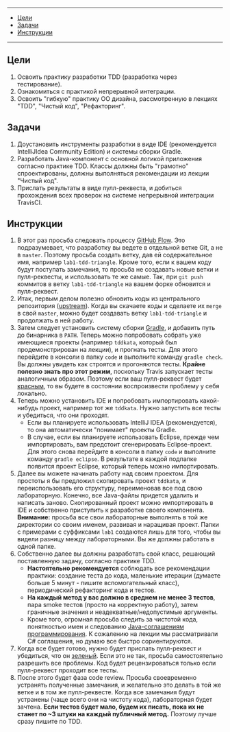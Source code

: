-----

 - [Цели]()
 - [Задачи]()
 - [Инструкции]()

-----

## Цели

  1. Освоить практику разработки TDD (разработка через тестирование).
  1. Ознакомиться с практикой непрерывной интеграции.
  1. Освоить "гибкую" практику ОО дизайна, рассмотренную в лекциях "TDD",
     "Чистый код", "Рефакторинг".

## Задачи

  1. Доустановить инструменты разработки в виде IDE (рекомендуется IntelliJIdea
     Community Edition) и системы сборки Gradle.
  1. Разработать Java-компонент с основной логикой приложения согласно практике
     TDD. Классы должны быть "грамотно" спроектированы, должны выполняться
     рекомендации из лекции "Чистый код".
  1. Прислать результаты в виде пулл-реквеста, и добиться прохождения всех
     проверок на системе непрерывной интеграции TravisCI.

## Инструкции

  1. В этот раз просьба следовать процессу [GitHub Flow](http://scottchacon.com/2011/08/31/github-flow.html).
     Это подразумевает, что разработку вы ведете в отдельной ветке Git, а не в
     `master`. Поэтому просьба создать ветку, дав ей содержательное имя, например
     `lab1-tdd-triangle`. Кроме того, если к вашем коду будут поступать замечания,
     то просьба не создавать новые ветки и пулл-реквесты, и использовать те же
     самые. Так, при `git push` коммитов в ветку `lab1-tdd-triangle` на вашем форке
     обновится и пулл-реквест.
  1. Итак, первым делом полезно обновить коды из центрального репозитория
     ([upstream](https://groups.google.com/d/msg/devtools-course/V8rtlLrCXc4/k7vx6BxnqR4J)).
     Когда вы скачаете коды и сделаете их `merge` в свой `master`, можно будет
     создавать ветку `lab1-tdd-triangle` и продолжать в ней работу.
  1. Затем следует установить систему сборки
     [Gradle](http://www.gradle.org/downloads), и добавить путь до бинарника в
     `PATH`. Теперь можно попробовать собрать уже имеющиеся проекты (например
     `tddkata`, который был продемонстрирован на лекции), и прогнать тесты. Для
     этого перейдите в консоли в папку `code` и выполните команду `gradle
     check`. Вы должны увидеть как строятся и прогоняются тесты. **Крайне полезно
     знать про этот режим**, поскольку Travis запускает тесты аналогичным образом.
     Поэтому если ваш пулл-реквест будет
     [красным](https://travis-ci.org/UNN-VMK-Software/agile-development-course/pull_requests),
     то вы будете в состоянии воспроизвести проблему у себя локально.
  1. Теперь можно установить IDE и попробовать импортировать какой-нибудь
     проект, например тот же `tddkata`. Нужно запустить все тесты и убедиться,
     что они проходят.
     - Если вы планируете использовать IntelliJ IDEA (рекомендуется), то она
       автоматически "понимает" проекты Gradle.
     - В случае, если вы планируете использовать Eclipse, прежде чем
       импортировать, вам предстоит сгенерировать Eclipse-проект. Для этого
       снова перейдите в консоли в папку `code` и выполните команду
       `gradle eclipse`. В результате в каждой подпапке появится проект Eclipse,
       который теперь можно импортировать.
  1. Далее вы можете начинать работу над своим проектом. Для простоты я бы
     предложил скопировать проект `tddkata`, и переиспользовать его структуру,
     переименовав все под свою лабораторную. Конечно, все Java-файлы придется
     удалить и написать заново. Скопированный проект можно импортировать в IDE и
     собственно приступить к разработке своего компонента. **Внимание:** просьба
     все свои лабораторные выполнять в той же директории со своим именем,
     развивая и наращивая проект. Папки с примерами с суффиксами `lab1`
     создаются лишь для того, чтобы вы видели разницу между лабораторными. Вы же
     должны работать в одной папке.
  1. Собственно далее вы должны разработать свой класс, решающий поставленную
     задачу, согласно практике TDD.
     - **Настоятельно рекомендуется** соблюдать все рекомендации практики:
       создание теста до кода, маленькие итерации (думаете больше 5 минут -
       пишите вспомогательный класс), периодический рефакторинг кода и тестов.
     - **На каждый метод у вас должно в среднем не менее 3 тестов**, пара smoke
       тестов (просто на корректную работу), затем граничные значения и
       неадекватные/недопустимые аргументы.
     - Кроме того, огромная просьба следить за чистотой кода, понятностью имен
       и следованию [Java-соглашениям программирования](http://www.oracle.com/technetwork/java/codeconv-138413.html). К сожалению на лекции мы рассматривали C# соглашения, но думаю все быстро
       сориентируются.
  1. Когда все будет готово, нужно будет прислать пулл-реквест и убедиться,
     что он [зеленый](https://travis-ci.org/UNN-VMK-Software/agile-development-course/pull_requests).
     Если это не так, просьба самостоятельно разрешить все проблемы. Код будет
     рецензироваться только если пулл-реквест проходит все тесты.
  1. После этого будет фаза code review. Просьба своевременно устранять
     полученные замечания, и желательно это делать в той же ветке и в том же
     пулл-реквесте. Когда все замечания будут устранены (чаще всего они на
     чистоту кода), лабораторная будет зачтена. **Если тестов будет мало, будем
     их писать, пока их не станет по ~3 штуки на каждый публичный метод.**
     Поэтому лучше сразу пишите по TDD.
